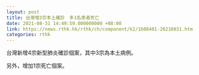 ```yaml
---
layout: post
title: 台灣增3宗本土確診　多1名患者死亡
date: 2021-08-31 14:49:59.000000000 +08:00
link: https://news.rthk.hk/rthk/ch/component/k2/1608401-20210831.htm
categories: rthk
---
```


台灣新增4宗新型肺炎確診個案，其中3宗為本土病例。

另外，增加1宗死亡個案。

